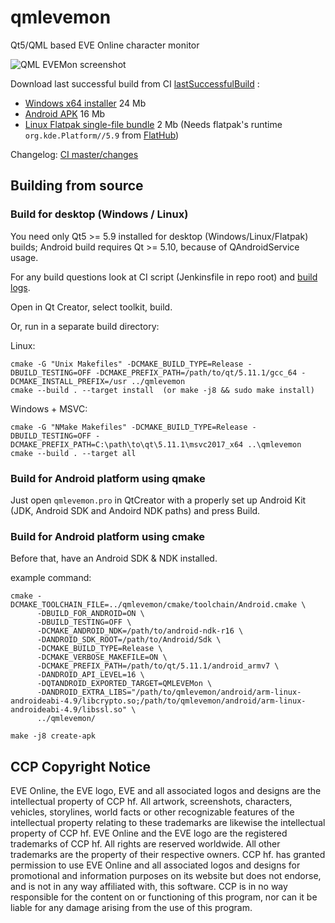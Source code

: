 # qmlevemon
Qt5/QML based EVE Online character monitor

![QML EVEMon screenshot](https://eve-wh.space/static/img/qmlevemon_screen.png)

Download last successful build from CI [lastSuccessfulBuild](https://jenkins.minlexx.ru/job/qmlevemon_github/job/master/lastSuccessfulBuild/artifact/) :
- [Windows x64 installer](https://jenkins.minlexx.ru/job/qmlevemon_github/job/master/lastSuccessfulBuild/artifact/build/qmlevemon-setup.exe) 24 Mb
- [Android APK](https://jenkins.minlexx.ru/job/qmlevemon_github/job/master/lastSuccessfulBuild/artifact/build_android/qmlevemon-debug.apk) 16 Mb
- [Linux Flatpak single-file bundle](https://jenkins.minlexx.ru/job/qmlevemon_github/job/master/lastSuccessfulBuild/artifact/build_linux/qmlevemon.flatpak) 2 Mb (Needs flatpak's runtime `org.kde.Platform//5.9` from [FlatHub](https://flathub.org))

Changelog: [CI master/changes](https://jenkins.minlexx.ru/job/qmlevemon_github/job/master/changes)

## Building from source

### Build for desktop (Windows / Linux)
You need only Qt5 >= 5.9 installed for desktop (Windows/Linux/Flatpak) builds;
Android build requires Qt >= 5.10, because of QAndroidService usage.

For any build questions look  at CI script (Jenkinsfile in repo root) and [build logs](https://jenkins.minlexx.ru/job/qmlevemon_github/job/master/).

Open in Qt Creator, select toolkit, build.

Or, run in a separate build directory:

Linux:
```
cmake -G "Unix Makefiles" -DCMAKE_BUILD_TYPE=Release -DBUILD_TESTING=OFF -DCMAKE_PREFIX_PATH=/path/to/qt/5.11.1/gcc_64 -DCMAKE_INSTALL_PREFIX=/usr ../qmlevemon
cmake --build . --target install  (or make -j8 && sudo make install)
```
Windows + MSVC:
```
cmake -G "NMake Makefiles" -DCMAKE_BUILD_TYPE=Release -DBUILD_TESTING=OFF -DCMAKE_PREFIX_PATH=C:\path\to\qt\5.11.1\msvc2017_x64 ..\qmlevemon
cmake --build . --target all
```

### Build for Android platform using qmake
Just open `qmlevemon.pro` in QtCreator with a properly set up Android Kit (JDK, Android SDK and Andoird NDK paths) and press Build.

### Build for Android platform using cmake
Before that, have an Android SDK & NDK installed.

example command:
```
cmake -DCMAKE_TOOLCHAIN_FILE=../qmlevemon/cmake/toolchain/Android.cmake \
      -DBUILD_FOR_ANDROID=ON \
      -DBUILD_TESTING=OFF \
      -DCMAKE_ANDROID_NDK=/path/to/android-ndk-r16 \
      -DANDROID_SDK_ROOT=/path/to/Android/Sdk \
      -DCMAKE_BUILD_TYPE=Release \
      -DCMAKE_VERBOSE_MAKEFILE=ON \
      -DCMAKE_PREFIX_PATH=/path/to/qt/5.11.1/android_armv7 \
      -DANDROID_API_LEVEL=16 \
      -DQTANDROID_EXPORTED_TARGET=QMLEVEMon \
      -DANDROID_EXTRA_LIBS="/path/to/qmlevemon/android/arm-linux-androideabi-4.9/libcrypto.so;/path/to/qmlevemon/android/arm-linux-androideabi-4.9/libssl.so" \
      ../qmlevemon/

make -j8 create-apk

```


## CCP Copyright Notice
EVE Online, the EVE logo, EVE and all associated logos and designs are the intellectual property of CCP hf. All artwork, screenshots, characters, vehicles, storylines, world facts or other recognizable features of the intellectual property relating to these trademarks are likewise the intellectual property of CCP hf. EVE Online and the EVE logo are the registered trademarks of CCP hf. All rights are reserved worldwide. All other trademarks are the property of their respective owners. CCP hf. has granted permission to use EVE Online and all associated logos and designs for promotional and information purposes on its website but does not endorse, and is not in any way affiliated with, this software. CCP is in no way responsible for the content on or functioning of this program, nor can it be liable for any damage arising from the use of this program.

